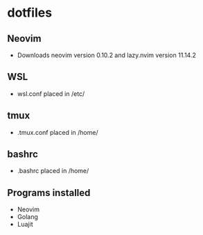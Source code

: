 # dotfiles

## Neovim
- Downloads neovim version 0.10.2 and lazy.nvim version 11.14.2

## WSL
- wsl.conf placed in /etc/

## tmux
- .tmux.conf placed in /home/<user>

## bashrc
- .bashrc placed in /home/<user>

## Programs installed
- Neovim
- Golang
- Luajit
